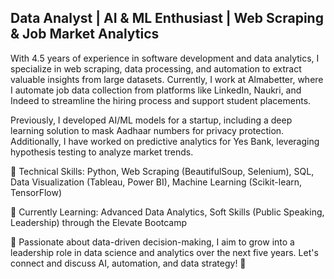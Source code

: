 ## Data Analyst | AI & ML Enthusiast | Web Scraping & Job Market Analytics

With 4.5 years of experience in software development and data analytics, I specialize in web scraping, data processing, and automation to extract valuable insights from large datasets. Currently, I work at Almabetter, where I automate job data collection from platforms like LinkedIn, Naukri, and Indeed to streamline the hiring process and support student placements.

Previously, I developed AI/ML models for a startup, including a deep learning solution to mask Aadhaar numbers for privacy protection. Additionally, I have worked on predictive analytics for Yes Bank, leveraging hypothesis testing to analyze market trends.

🔹 Technical Skills: Python, Web Scraping (BeautifulSoup, Selenium), SQL, Data Visualization (Tableau, Power BI), Machine Learning (Scikit-learn, TensorFlow)

🎯 Currently Learning: Advanced Data Analytics, Soft Skills (Public Speaking, Leadership) through the Elevate Bootcamp

📌 Passionate about data-driven decision-making, I aim to grow into a leadership role in data science and analytics over the next five years. Let's connect and discuss AI, automation, and data strategy!  👋

<!--
**priyarane879/priyarane879** is a ✨ _special_ ✨ repository because its `README.md` (this file) appears on your GitHub profile.

Data Analyst | AI & ML Enthusiast | Web Scraping & Job Market Analytics

With 4.5 years of experience in software development and data analytics, I specialize in web scraping, data processing, and automation to extract valuable insights from large datasets. Currently, I work at Almabetter, where I automate job data collection from platforms like LinkedIn, Naukri, and Indeed to streamline the hiring process and support student placements.

Previously, I developed AI/ML models for a startup, including a deep learning solution to mask Aadhaar numbers for privacy protection. Additionally, I have worked on predictive analytics for Yes Bank, leveraging hypothesis testing to analyze market trends.

🔹 Technical Skills: Python, Web Scraping (BeautifulSoup, Selenium), SQL, Data Visualization (Tableau, Power BI), Machine Learning (Scikit-learn, TensorFlow), Cloud (AWS, GCP)

🎯 Currently Learning: Advanced Data Analytics, Soft Skills (Public Speaking, Leadership) through the Elevate Bootcamp

📌 Passionate about data-driven decision-making, I aim to grow into a leadership role in data science and analytics over the next five years. Let's connect and discuss AI, automation, and data strategy! 
